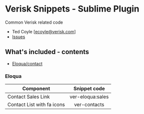 Verisk Snippets - Sublime Plugin
==================

Common Verisk related code

- Ted Coyle [ecoyle@verisk.com]
- [Issues](https://github.com/JasonMortonNZ/bs3-sublime-plugin/issues)


## What's included - contents
- [Eloqua/contact](#eloqua)



### Eloqua

| Component                      | Snippet code                   |
|------------------------------- | :-----------------------------:|
| Contact Sales Link      		 | ver-eloqua:sales               |
| Contact List with fa icons     | ver-contacts                   |

